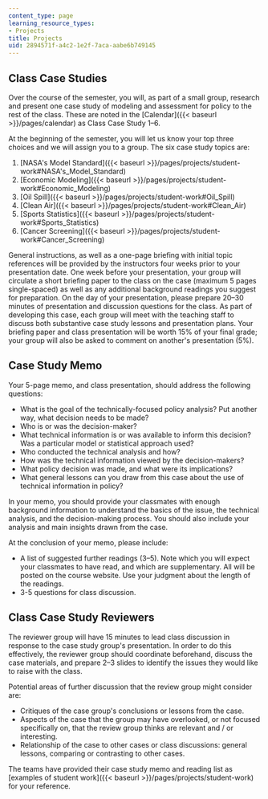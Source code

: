 ```yaml
---
content_type: page
learning_resource_types:
- Projects
title: Projects
uid: 2894571f-a4c2-1e2f-7aca-aabe6b749145
---
```


Class Case Studies
------------------

Over the course of the semester, you will, as part of a small group, research and present one case study of modeling and assessment for policy to the rest of the class. These are noted in the [Calendar]({{< baseurl >}}/pages/calendar) as Class Case Study 1–6.

At the beginning of the semester, you will let us know your top three choices and we will assign you to a group. The six case study topics are:

1.  [NASA's Model Standard]({{< baseurl >}}/pages/projects/student-work#NASA's_Model_Standard)
2.  [Economic Modeling]({{< baseurl >}}/pages/projects/student-work#Economic_Modeling)
3.  [Oil Spill]({{< baseurl >}}/pages/projects/student-work#Oil_Spill)
4.  [Clean Air]({{< baseurl >}}/pages/projects/student-work#Clean_Air)
5.  [Sports Statistics]({{< baseurl >}}/pages/projects/student-work#Sports_Statistics)
6.  [Cancer Screening]({{< baseurl >}}/pages/projects/student-work#Cancer_Screening)

General instructions, as well as a one-page briefing with initial topic references will be provided by the instructors four weeks prior to your presentation date. One week before your presentation, your group will circulate a short briefing paper to the class on the case (maximum 5 pages single-spaced) as well as any additional background readings you suggest for preparation. On the day of your presentation, please prepare 20–30 minutes of presentation and discussion questions for the class. As part of developing this case, each group will meet with the teaching staff to discuss both substantive case study lessons and presentation plans. Your briefing paper and class presentation will be worth 15% of your final grade; your group will also be asked to comment on another's presentation (5%).

Case Study Memo
---------------

Your 5-page memo, and class presentation, should address the following questions:

*   What is the goal of the technically-focused policy analysis? Put another way, what decision needs to be made?
*   Who is or was the decision-maker?
*   What technical information is or was available to inform this decision? Was a particular model or statistical approach used?
*   Who conducted the technical analysis and how?
*   How was the technical information viewed by the decision-makers?
*   What policy decision was made, and what were its implications?
*   What general lessons can you draw from this case about the use of technical information in policy?

In your memo, you should provide your classmates with enough background information to understand the basics of the issue, the technical analysis, and the decision-making process. You should also include your analysis and main insights drawn from the case.

At the conclusion of your memo, please include:

*   A list of suggested further readings (3–5). Note which you will expect your classmates to have read, and which are supplementary. All will be posted on the course website. Use your judgment about the length of the readings.
*   3-5 questions for class discussion.

Class Case Study Reviewers
--------------------------

The reviewer group will have 15 minutes to lead class discussion in response to the case study group's presentation. In order to do this effectively, the reviewer group should coordinate beforehand, discuss the case materials, and prepare 2–3 slides to identify the issues they would like to raise with the class.

Potential areas of further discussion that the review group might consider are:

*   Critiques of the case group's conclusions or lessons from the case.
*   Aspects of the case that the group may have overlooked, or not focused specifically on, that the review group thinks are relevant and / or interesting.
*   Relationship of the case to other cases or class discussions: general lessons, comparing or contrasting to other cases.

The teams have provided their case study memo and reading list as [examples of student work]({{< baseurl >}}/pages/projects/student-work) for your reference.